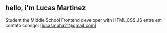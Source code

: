 ## hello, i'm Lucas Martinez
Student the Middle School
Frontend developer with HTML,CSS,JS
entre em contato comigo:
[lucasmuha21@gmail.com]
